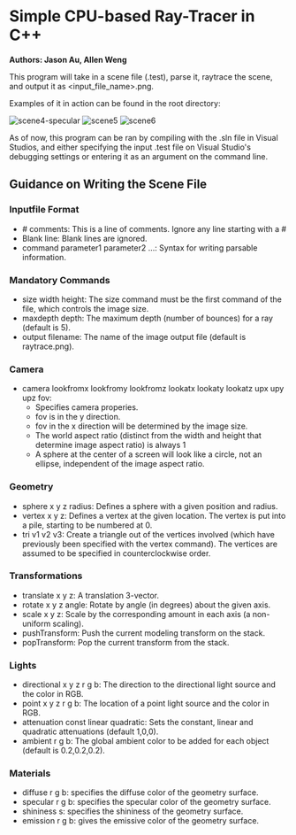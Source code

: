 <h1>Simple CPU-based Ray-Tracer in C++</h1> 

**Authors: Jason Au, Allen Weng**

This program will take in a scene file (.test), parse it, raytrace the scene, and output it as <input_file_name>.png.

Examples of it in action can be found in the root directory:

![scene4-specular](https://user-images.githubusercontent.com/48192134/150923806-2e2aa96f-5d54-4600-ad94-0b7684973990.png)
![scene5](https://user-images.githubusercontent.com/48192134/150923816-4109f26a-6b9e-4a3a-8f07-d35999eec0ed.png)
![scene6](https://user-images.githubusercontent.com/48192134/150923854-2861e0ef-a8be-4ef4-b3b3-2d4a99fb24e4.png)

As of now, this program can be ran by compiling with the .sln file in Visual Studios, and either specifying the input .test file on Visual Studio's debugging settings or entering it as an argument on the command line.

<h2>Guidance on Writing the Scene File</h2>
  
<h3>Inputfile Format</h3>

- \# comments: This is a line of comments. Ignore any line starting with a #
- Blank line: Blank lines are ignored.
- command parameter1 parameter2 ...: Syntax for writing parsable information.

<h3>Mandatory Commands</h3>

- size width height: The size command must be the first command of the file, which
controls the image size.
- maxdepth depth: The maximum depth (number of bounces) for a ray (default is 5).
- output filename: The name of the image output file (default is raytrace.png).
  
<h3>Camera</h3>

- camera lookfromx lookfromy lookfromz lookatx lookaty lookatz upx upy
upz fov: 
  - Specifies camera properies. 
  - fov is in the y direction.
  - fov in the x direction will be determined by the image size. 
  - The world aspect ratio (distinct from the width and height that determine image aspect ratio) is always 1
  - A sphere at the center of a screen will look like a circle, not an ellipse, independent of the image aspect ratio.

<h3>Geometry</h3>

- sphere x y z radius: Defines a sphere with a given position and radius.
- vertex x y z: Defines a vertex at the given location. The vertex is put into a pile, starting to be numbered at 0.
- tri v1 v2 v3: Create a triangle out of the vertices involved (which have previously been specified with the vertex command). The vertices are assumed to be specified in counterclockwise order. 

<h3>Transformations</h3>

- translate x y z: A translation 3-vector.
- rotate x y z angle: Rotate by angle (in degrees) about the given axis.
- scale x y z: Scale by the corresponding amount in each axis (a non-uniform scaling).
- pushTransform: Push the current modeling transform on the stack.
- popTransform: Pop the current transform from the stack.

<h3>Lights</h3>

- directional x y z r g b: The direction to the directional light source and the color in RGB.
- point x y z r g b: The location of a point light source and the color in RGB.
- attenuation const linear quadratic: Sets the constant, linear and quadratic attenuations (default 1,0,0).
- ambient r g b: The global ambient color to be added for each object (default is 0.2,0.2,0.2).

<h3>Materials</h3>

- diffuse r g b: specifies the diffuse color of the geometry surface.
- specular r g b: specifies the specular color of the geometry surface.
- shininess s: specifies the shininess of the geometry surface.
- emission r g b: gives the emissive color of the geometry surface.
